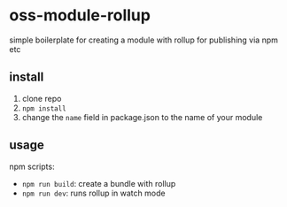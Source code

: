 # oss-module-rollup
simple boilerplate for creating a module with rollup for publishing via npm etc

## install
1. clone repo
2. `npm install`
3. change the `name` field in package.json to the name of your module

## usage
npm scripts:
- `npm run build`: create a bundle with rollup
- `npm run dev`: runs rollup in watch mode
